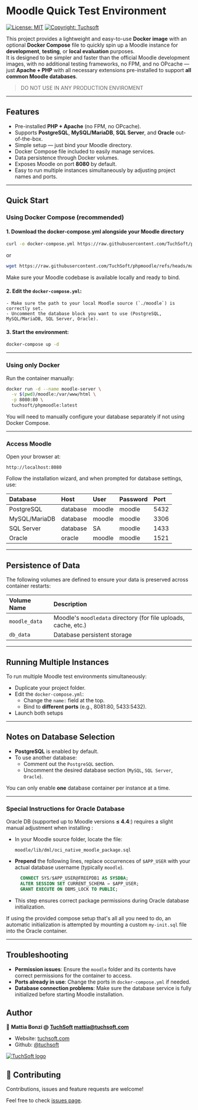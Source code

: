 # Moodle Quick Test Environment
[![License: MIT](https://img.shields.io/badge/License-MIT-yellow.svg)](#)
[![Copyright: Tuchsoft](https://img.shields.io/badge/%C2%A9-Tuchsoft-7519e2.svg)](https://tuchsoft.com)


This project provides a lightweight and easy-to-use **Docker image** with an optional **Docker Compose** file to quickly spin up a Moodle instance for **development**, **testing**, or **local evaluation** purposes.  
It is designed to be simpler and faster than the official Moodle development images, with no additional testing frameworks, no FPM, and no OPcache — just **Apache + PHP** with all necessary extensions pre-installed to support **all common Moodle databases**.

>DO NOT USE IN ANY PRODUCTION ENVIROMENT
---

## Features
- Pre-installed **PHP + Apache** (no FPM, no OPcache).
- Supports **PostgreSQL**, **MySQL/MariaDB**, **SQL Server**, and **Oracle** out-of-the-box.
- Simple setup — just bind your Moodle directory.
- Docker Compose file included to easily manage services.
- Data persistence through Docker volumes.
- Exposes Moodle on port **8080** by default.
- Easy to run multiple instances simultaneously by adjusting project names and ports.

---

## Quick Start

### Using Docker Compose (recommended)

#### 1.  Download the docker-compose.yml alongside your Moodle directory

```bash
curl -o docker-compose.yml https://raw.githubusercontent.com/TuchSoft/phpmoodle/refs/heads/master/docker-compose.yml
```
or
```bash
wget https://raw.githubusercontent.com/TuchSoft/phpmoodle/refs/heads/master/docker-compose.yml
```

Make sure your Moodle codebase is available locally and ready to bind.

#### 2. Edit the `docker-compose.yml`:
    - Make sure the path to your local Moodle source (`./moodle`) is correctly set.
    - Uncomment the database block you want to use (PostgreSQL, MySQL/MariaDB, SQL Server, Oracle).

#### 3. Start the environment:
```bash
docker-compose up -d
```

---

### Using only Docker



Run the container manually:
```bash
docker run -d --name moodle-server \
  -v $(pwd)/moodle:/var/www/html \
  -p 8080:80 \
  tuchsoft/phpmoodle:latest
```

You will need to manually configure your database separately if not using Docker Compose.

---


### Access Moodle
Open your browser at:
```
http://localhost:8080
```
Follow the installation wizard, and when prompted for database settings, use:

| Database | Host | User | Password | Port |
|:---------|:-----|:-----|:---------|:-----|
| PostgreSQL | database | moodle | moodle | 5432 |
| MySQL/MariaDB | database | moodle | moodle | 3306 |
| SQL Server | database | SA | moodle | 1433 |
| Oracle | oracle | moodle | moodle | 1521 |

---

## Persistence of Data

The following volumes are defined to ensure your data is preserved across container restarts:

| Volume Name | Description |
|:------------|:------------|
| `moodle_data` | Moodle's `moodledata` directory (for file uploads, cache, etc.) |
| `db_data` | Database persistent storage |

---

## Running Multiple Instances

To run multiple Moodle test environments simultaneously:
- Duplicate your project folder.
- Edit the `docker-compose.yml`:
    - Change the `name:` field at the top.
    - Bind to **different ports** (e.g., 8081:80, 5433:5432).
- Launch both setups

---

## Notes on Database Selection

- **PostgreSQL** is enabled by default.
- To use another database:
    - Comment out the `PostgreSQL` section.
    - Uncomment the desired database section (`MySQL`, `SQL Server`, `Oracle`).

You can only enable **one** database container per instance at a time.

---

### Special Instructions for Oracle Database

Oracle DB (supported up to Moodle versions **≤ 4.4**:) requires a slight manual adjustment when installing :

- In your Moodle source folder, locate the file:
  ```
  moodle/lib/dml/oci_native_moodle_package.sql
  ```
- **Prepend** the following lines, replace occurrences of `$APP_USER` with your actual database username (typically `moodle`).
  ```sql
    CONNECT SYS/$APP_USER@FREEPDB1 AS SYSDBA;
    ALTER SESSION SET CURRENT_SCHEMA = $APP_USER;
    GRANT EXECUTE ON DBMS_LOCK TO PUBLIC;
  ```
- This step ensures correct package permissions during Oracle database initialization.

If using the provided compose setup  that's all all you need to do, an automatic initialization is attempted by mounting a custom `my-init.sql` file into the Oracle container.

---

## Troubleshooting

- **Permission issues**: Ensure the `moodle` folder and its contents have correct permissions for the container to access.
- **Ports already in use**: Change the ports in `docker-compose.yml` if needed.
- **Database connection problems**: Make sure the database service is fully initialized before starting Moodle installation.


## Author

👤 **Mattia Bonzi @ [TuchSoft](https://tuchsoft.com) <mattia@tuchsoft.com>**

* Website: [tuchsoft.com](https://tuchsoft.com)
* Github: [@tuchsoft](https://github.com/tuchsoft)

[![TuchSoft logo](https://tuchsoft.com/assets/logo/logo-dark.png)](https://tuchsoft.com)

## 🤝 Contributing

Contributions, issues and feature requests are welcome!

Feel free to check [issues page](github.com/tuchsoft/commonmark-ext-heading-shifter/issues). 


